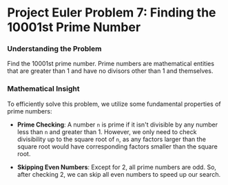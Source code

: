# Project Euler Problem 7: Finding the 10001st Prime Number

### Understanding the Problem
Find the 10001st prime number. Prime numbers are  mathematical entities that are greater than 1 and have no divisors other than 1 and themselves. 

### Mathematical Insight

To efficiently solve this problem, we utilize some fundamental properties of prime numbers:

- **Prime Checking**: A number `n` is prime if it isn't divisible by any number less than `n` and greater than 1. However, we only need to check divisibility up to the square root of `n`, as any factors larger than the square root would have corresponding factors smaller than the square root.

- **Skipping Even Numbers**: Except for 2, all prime numbers are odd. So, after checking 2, we can skip all even numbers to speed up our search.

